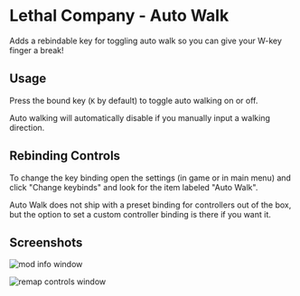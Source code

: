# Lethal Company - Auto Walk
Adds a rebindable key for toggling auto walk so you can give your W-key finger a break!

## Usage
Press the bound key (`K` by default) to toggle auto walking on or off.

Auto walking will automatically disable if you manually input a walking direction.

## Rebinding Controls
To change the key binding open the settings (in game or in main menu) and click "Change keybinds" and look for the item labeled "Auto Walk".

Auto Walk does not ship with a preset binding for controllers out of the box, but the option to set a custom controller binding is there if you want it.

## Screenshots
![mod info window](https://i.imgur.com/kcLigxH.png)


![remap controls window](https://i.imgur.com/OZOAy9f.png)

